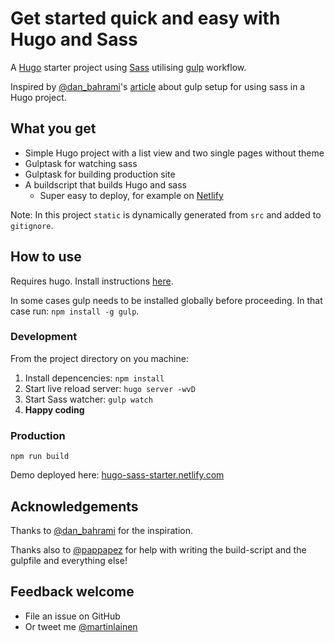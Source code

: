 # Get started quick and easy with Hugo and Sass

A [Hugo](https://gohugo.io/) starter project using [Sass](https://sass-lang.com/) utilising [gulp](https://gulpjs.com/) workflow.

Inspired by [@dan_bahrami](https://twitter.com/dan_bahrami)'s [article](http://danbahrami.io/articles/building-a-production-website-with-hugo-and-gulp-js/) about gulp setup for using sass in a Hugo project.

## What you get
* Simple Hugo project with a list view and two single pages without theme
* Gulptask for watching sass
* Gulptask for building production site
* A buildscript that builds Hugo and sass
    * Super easy to deploy, for example on [Netlify](https://www.netlify.com/)

Note: In this project `static` is dynamically generated from `src` and added to `gitignore`.

## How to use
Requires hugo. Install instructions [here](https://gohugo.io/getting-started/quick-start/).

In some cases gulp needs to be installed globally before proceeding. In that case run: `npm install -g gulp`.

### Development
From the project directory on you machine:
1. Install depencencies: `npm install`
2. Start live reload server: `hugo server -wvD`
3. Start Sass watcher: `gulp watch`
4. **Happy coding**
### Production
`npm run build`

Demo deployed here: [hugo-sass-starter.netlify.com](https://hugo-sass-starter.netlify.com/)
## Acknowledgements

Thanks to [@dan_bahrami](https://twitter.com/dan_bahrami) for the inspiration.

Thanks also to [@pappapez](https://twitter.com/pappapez) for help with writing the build-script and the gulpfile and everything else!

## Feedback welcome

* File an issue on GitHub
* Or tweet me [@martinlainen](https://twitter.com/martinlainen)
